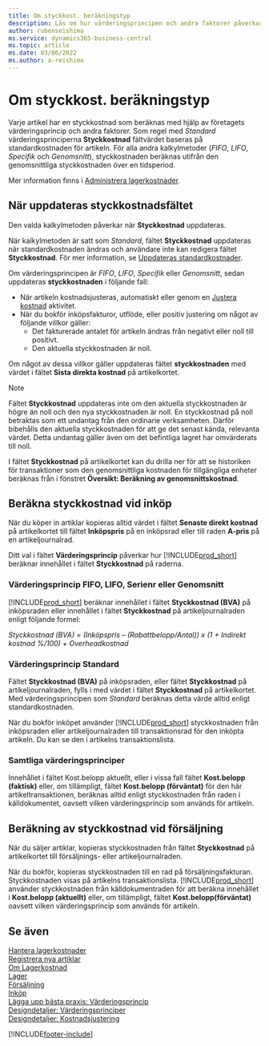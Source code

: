 ```yaml
---
title: Om styckkost. beräkningstyp
description: Läs om hur värderingsprincipen och andra faktorer påverkar fältet Styckkostnad på artikelkortet.
author: rubenseishima
ms.service: dynamics365-business-central
ms.topic: article
ms.date: 03/06/2022
ms.author: a-reishima
---
```

# <a name="about-unit-cost-calculation"></a><a name="about-unit-cost-calculation"></a>Om styckkost. beräkningstyp

Varje artikel har en styckkostnad som beräknas med hjälp av företagets värderingsprincip och andra faktorer. Som regel med *Standard* värderingsprinciperna **Styckkostnad** fältvärdet baseras på standardkostnaden för artikeln. För alla andra kalkylmetoder (*FIFO*, *LIFO*, *Specifik* och *Genomsnitt*), styckkostnaden beräknas utifrån den genomsnittliga styckkostnaden över en tidsperiod.  

Mer information finns i [Administrera lagerkostnader](finance-manage-inventory-costs.md).  

## <a name="when-is-the-unit-cost-field-updated"></a><a name="when-is-the-unit-cost-field-updated"></a>När uppdateras styckkostnadsfältet

Den valda kalkylmetoden påverkar när **Styckkostnad** uppdateras.

När kalkylmetoden är satt som *Standard*, fältet **Styckkostnad** uppdateras när standardkostnaden ändras och användare inte kan redigera fältet **Styckkostnad**. För mer information, se [Uppdateras standardkostnader](finance-how-to-update-standard-costs.md).

Om värderingsprincipen är *FIFO*, *LIFO*, *Specifik* eller *Genomsnitt*, sedan uppdateras **styckkostnaden** i följande fall:

* När artikeln kostnadsjusteras, automatiskt eller genom en [Justera kostnad](inventory-how-adjust-item-costs.md#to-adjust-item-costs-manually) aktivitet.
* När du bokför inköpsfakturor, utflöde, eller positiv justering om något av följande villkor gäller:
  * Det fakturerade antalet för artikeln ändras från negativt eller noll till positivt.
  * Den aktuella styckkostnaden är noll.

Om något av dessa villkor gäller uppdateras fältet **styckkostnaden** med värdet i fältet **Sista direkta kostnad** på artikelkortet.

> [!NOTE]
> Fältet **Styckkostnad** uppdateras inte om den aktuella styckkostnaden är högre än noll och den nya styckkostnaden är noll. En styckkostnad på noll betraktas som ett undantag från den ordinarie verksamheten. Därför bibehålls den aktuella styckkostnaden för att ge det senast kända, relevanta värdet. Detta undantag gäller även om det befintliga lagret har omvärderats till noll.

I fältet **Styckkostnad** på artikelkortet kan du drilla ner för att se historiken för transaktioner som den genomsnittliga kostnaden för tillgängliga enheter beräknas från i fönstret **Översikt: Beräkning av genomsnittskostnad**.

## <a name="unit-cost-calculation-for-purchases"></a><a name="unit-cost-calculation-for-purchases"></a>Beräkna styckkostnad vid inköp

När du köper in artiklar kopieras alltid värdet i fältet **Senaste direkt kostnad** på artikelkortet till fältet **Inköpspris** på en inköpsrad eller till raden **A-pris** på en artikeljournalrad.

Ditt val i fältet **Värderingsprincip** påverkar hur [!INCLUDE[prod_short](includes/prod_short.md)] beräknar innehållet i fältet **Styckkostnad** på raderna.

### <a name="costing-method-fifo-lifo-specific-or-average"></a><a name="costing-method-fifo-lifo-specific-or-average"></a>Värderingsprincip FIFO, LIFO, Serienr eller Genomsnitt

[!INCLUDE[prod_short](includes/prod_short.md)] beräknar innehållet i fältet **Styckkostnad (BVA)** på inköpsraden eller innehållet i fältet **Styckkostnad** på artikeljournalraden enligt följande formel:

*Styckkostnad (BVA) = (Inköpspris – (Rabattbelopp/Antal)) x (1 + Indirekt kostnad %/100) + Overheadkostnad*

### <a name="costing-method-standard"></a><a name="costing-method-standard"></a>Värderingsprincip Standard

Fältet **Styckkostnad (BVA)** på inköpsraden, eller fältet **Styckkostnad** på artikeljournalraden, fylls i med värdet i fältet **Styckkostnad** på artikelkortet. Med värderingsprincipen som *Standard* beräknas detta värde alltid enligt standardkostnaden.

När du bokför inköpet använder [!INCLUDE[prod_short](includes/prod_short.md)] styckkostnaden från inköpsraden eller artikeljournalraden till transaktionsrad för den inköpta artikeln. Du kan se den i artikelns transaktionslista.

### <a name="all-costing-methods"></a><a name="all-costing-methods"></a>Samtliga värderingsprinciper

Innehållet i fältet Kost.belopp aktuellt, eller i vissa fall fältet **Kost.belopp (faktisk)** eller, om tillämpligt, fältet **Kost.belopp (förväntat)** för den här artikeltransaktionen, beräknas alltid enligt styckkostnaden från raden i källdokumentet, oavsett vilken värderingsprincip som används för artikeln.

## <a name="unit-cost-calculation-for-sales"></a><a name="unit-cost-calculation-for-sales"></a>Beräkning av styckkostnad vid försäljning

När du säljer artiklar, kopieras styckkostnaden från fältet **Styckkostnad** på artikelkortet till försäljnings- eller artikeljournalraden.

När du bokför, kopieras styckkostnaden till en rad på försäljningsfakturan. Styckkostnaden visas på artikelns transaktionslista. [!INCLUDE[prod_short](includes/prod_short.md)] använder styckkostnaden från källdokumentraden för att beräkna innehållet i **Kost.belopp (aktuellt)** eller, om tillämpligt, fältet **Kost.belopp(förväntat)** oavsett vilken värderingsprincip som används för artikeln.

## <a name="see-also"></a><a name="see-also"></a>Se även

[Hantera lagerkostnader](finance-manage-inventory-costs.md)  
[Registrera nya artiklar](inventory-how-register-new-items.md)  
[Om Lagerkostnad](finance-learn-about-costing.md)  
[Lager](inventory-manage-inventory.md)  
[Försäljning](sales-manage-sales.md)  
[Inköp](purchasing-manage-purchasing.md)  
[Lägga upp bästa praxis: Värderingsprincip](setup-best-practices-costing-method.md)  
[Designdetaljer: Värderingsprinciper](design-details-costing-methods.md)  
[Designdetaljer: Kostnadsjustering](design-details-cost-adjustment.md)  

[!INCLUDE[footer-include](includes/footer-banner.md)]
